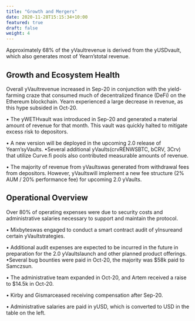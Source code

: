 ```yaml
---
title: "Growth and Mergers"
date: 2020-11-28T15:15:34+10:00
featured: true
draft: false
weight: 4
---
```


Approximately 68% of the yVaultrevenue is derived from the yUSDvault,
which also generates most of Yearn’stotal revenue.

## Growth and Ecosystem Health

Overall yVaultrevenue increased in Sep-20 in conjunction with the yield-farming craze that consumed much of decentralized finance (DeFi) on the Ethereum blockchain. Yearn experienced a large decrease in revenue, as this hype subsided in Oct-20.

• The yWETHvault was introduced in Sep-20 and generated a material amount of revenue for that month. This vault was quickly halted to mitigate excess risk to depositors.

• A new version will be deployed in the upcoming 2.0 release of Yearn’syVaults. •Several additional yVaults(crvRENWSBTC, bCRV, 3Crv) that utilize Curve.fi pools also contributed measurable amounts of revenue.

• The majority of revenue from yVaultswas generated from withdrawal fees from depositors. However, yVaultswill implement a new fee structure (2% AUM / 20% performance fee) for upcoming 2.0 yVaults.

## Operational Overview

Over 80% of operating expenses were due to security costs and administrative salaries necessary to support and maintain the protocol.

• Mixbyteswas engaged to conduct a smart contract audit of yInsureand certain yVaultstrategies.

• Additional audit expenses are expected to be incurred in the future in preparation for the 2.0 yVaultslaunch and other planned product offerings. •Several bug bounties were paid in Oct-20, the majority was \$58k paid to Samczsun.

• The administrative team expanded in Oct-20, and Artem received a raise to \$14.5k in Oct-20.

• Kirby and Gismarceased receiving compensation after Sep-20.

• Administrative salaries are paid in yUSD, which is converted to USD in the table on the left.
